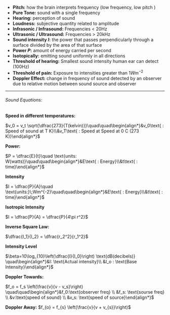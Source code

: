 - **Pitch:** how the brain interprets frequency (low frequency, low pitch )
- **Pure Tone:** sound with a single frequency
- **Hearing:** perception of sound
- **Loudness:** subjective quantity related to amplitude
- **Infrasonic / Infrasound:** Frequencies < 20Hz
- **Ultrasonic / Ultrasound:** Frequencies > 20kHz
- **Sound intensity $I$:** the power that  passes perpendicularly through a surface divided by the area  of that surface
- **Power $P$:** amount of energy  carried per second
- **Isotopically:** emitting sound uniformly in all directions
- **Threshold of hearing:** Smallest sound intensity human ear can detect (100Hz)
- **Threshold of pain:** Exposure to intensities greater than $1Wm^{-2}$
- **Doppler Effect:** change in frequency of sound detected by an observer due to relative motion between sound source and observer 
___
###### Sound Equations:
**Speed in different temperatures:**

$v_0 = v_t \sqrt{\dfrac{273}{T(kelvin)}}\quad\quad\begin{align*}&v_0\text{ : Speed of sound at T K}\\&v_T\text{ : Speed at  Speed at 0 C (273 K)}\end{align*}$

**Power:**

$P = \dfrac{E}{t}\quad \text{units: W(watts)}\quad\quad\begin{align*}&E\text{ : Energy}\\&t\text{ : time}\end{align*}$


**Intensity**

$I = \dfrac{P}{A}\quad \text{units:}\;Wm^{-2}\quad\quad\begin{align*}&E\text{ : Energy}\\&t\text{ : time}\end{align*}$



**Isotropic Intensity**

$I = \dfrac{P}{A} = \dfrac{P}{4\pi r^2}$


**Inverse Square Law:**

 $\dfrac{I_1}{I_2} = \dfrac{r_2^2}{r_1^2}$


**Intensity Level**

$\beta=10\log_{10}\left(\dfrac{I}{I_0}\right) \text{dB(decibels)} \quad\begin{align*}&I: \text{Actual intensity}\\ &I_o : \text{Base Intensity}\end{align*}$

**Doppler Towards:**

$f_o = f_s \left(\frac{v}{v - v_s}\right) \quad\quad\begin{align*}&f_0:\text{observer freq} \\ &f_s: \text{sourse freq} \\ &v:\text{speed of sound} \\ &v_s: \text{speed of source}\end{align*}$

**Doppler Away:**
$f_{o} = f_{s} \left(\frac{v}{v + v_{s}}\right)$